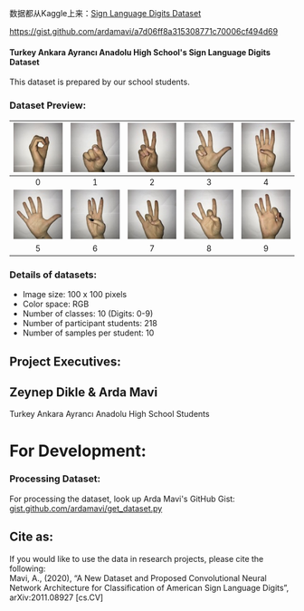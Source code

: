 数据都从Kaggle上来：[Sign Language Digits Dataset](https://www.kaggle.com/datasets/ardamavi/sign-language-digits-dataset?select=Y.npy)

https://gist.github.com/ardamavi/a7d06ff8a315308771c70006cf494d69

#### Turkey Ankara Ayrancı Anadolu High School's Sign Language Digits Dataset

This dataset is prepared by our school students.

### Dataset Preview:

| <img src="Examples/example_0.JPG"> | <img src="Examples/example_1.JPG"> | <img src="Examples/example_2.JPG"> | <img src="Examples/example_3.JPG"> | <img src="Examples/example_4.JPG"> |
| :--------------------------------: | :--------------------------------: | :--------------------------------: | :--------------------------------: | :--------------------------------: |
|                 0                  |                 1                  |                 2                  |                 3                  |                 4                  |
| <img src="Examples/example_5.JPG"> | <img src="Examples/example_6.JPG"> | <img src="Examples/example_7.JPG"> | <img src="Examples/example_8.JPG"> | <img src="Examples/example_9.JPG"> |
|                 5                  |                 6                  |                 7                  |                 8                  |                 9                  |

### Details of datasets:

- Image size: 100 x 100 pixels
- Color space: RGB
- Number of classes: 10 (Digits: 0-9)
- Number of participant students: 218
- Number of samples per student: 10

## Project Executives:

## Zeynep Dikle & Arda Mavi

Turkey Ankara Ayrancı Anadolu High School Students

# For Development:

### Processing Dataset:

For processing the dataset, look up Arda Mavi's GitHub Gist: [gist.github.com/ardamavi/get_dataset.py](https://gist.github.com/ardamavi/a7d06ff8a315308771c70006cf494d69)

## Cite as:

If you would like to use the data in research projects, please cite the following:<br/>
Mavi, A., (2020), “A New Dataset and Proposed Convolutional Neural Network Architecture for Classification of American Sign Language Digits”, arXiv:2011.08927 [cs.CV]